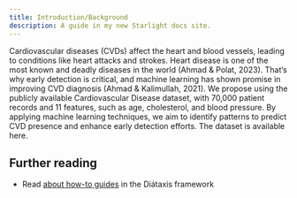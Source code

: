 ```yaml
---
title: Introduction/Background
description: A guide in my new Starlight docs site.
---
```


Cardiovascular diseases (CVDs) affect the heart and blood vessels, leading to conditions like heart attacks and strokes. Heart disease is one of the most known and deadly diseases in the world (Ahmad & Polat, 2023). That’s why early detection is critical, and machine learning has shown promise in improving CVD diagnosis (Ahmad & Kalimullah, 2021). We propose using the publicly available Cardiovascular Disease dataset, with 70,000 patient records and 11 features, such as age, cholesterol, and blood pressure. By applying machine learning techniques, we aim to identify patterns to predict CVD presence and enhance early detection efforts. The dataset is available here.

## Further reading

- Read [about how-to guides](https://diataxis.fr/how-to-guides/) in the Diátaxis framework
